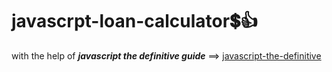 # javascrpt-loan-calculator:heavy_dollar_sign::+1:                                                                                                                                                                                                                                                                                                                                  
with the help of **_javascript the definitive guide_** ==>
<a href="https://www.oreilly.com/library/view/javascript-the-definitive/0596101996/">javascript-the-definitive</a>
 

